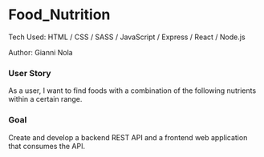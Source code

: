 # Food_Nutrition

Tech Used: HTML / CSS / SASS / JavaScript / Express / React / Node.js

Author: Gianni Nola

### User Story
As a user, I want to find foods with a combination of the following nutrients within a certain range.

### Goal
Create and develop a backend REST API and a frontend web application that consumes the API.
